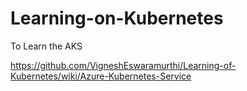 # Learning-on-Kubernetes
To Learn the AKS

https://github.com/VigneshEswaramurthi/Learning-of-Kubernetes/wiki/Azure-Kubernetes-Service
